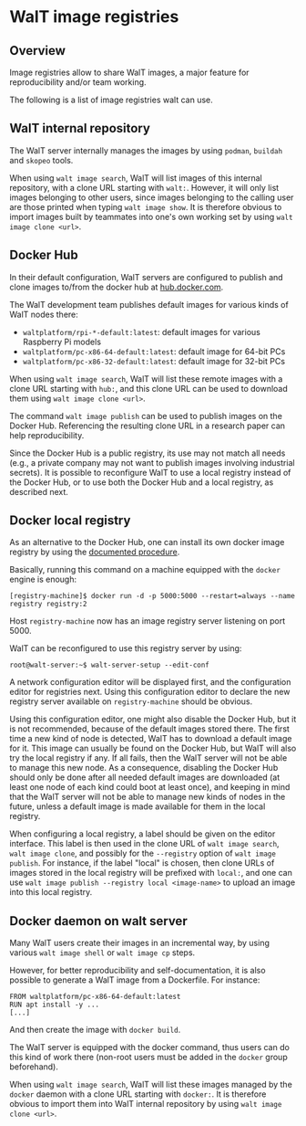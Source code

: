 
# WalT image registries

## Overview

Image registries allow to share WalT images, a major feature for reproducibility and/or
team working.

The following is a list of image registries walt can use.


## WalT internal repository

The WalT server internally manages the images by using `podman`, `buildah` and `skopeo`
tools.

When using `walt image search`, WalT will list images of this internal repository,
with a clone URL starting with `walt:`.
However, it will only list images belonging to other users, since images belonging
to the calling user are those printed when typing `walt image show`.
It is therefore obvious to import images built by teammates into one's own working set
by using `walt image clone <url>`.


## Docker Hub

In their default configuration, WalT servers are configured to publish and clone images
to/from the docker hub at [hub.docker.com](https://hub.docker.com/).

The WalT development team publishes default images for various kinds of WalT nodes there:
* `waltplatform/rpi-*-default:latest`: default images for various Raspberry Pi models
* `waltplatform/pc-x86-64-default:latest`: default image for 64-bit PCs
* `waltplatform/pc-x86-32-default:latest`: default image for 32-bit PCs

When using `walt image search`, WalT will list these remote images with a clone URL starting
with `hub:`, and this clone URL can be used to download them using `walt image clone <url>`.

The command `walt image publish` can be used to publish images on the Docker Hub.
Referencing the resulting clone URL in a research paper can help reproducibility.

Since the Docker Hub is a public registry, its use may not match all needs (e.g., a private
company may not want to publish images involving industrial secrets).
It is possible to reconfigure WalT to use a local registry instead of the Docker Hub,
or to use both the Docker Hub and a local registry, as described next.


## Docker local registry

As an alternative to the Docker Hub, one can install its own docker image registry by using
the [documented procedure](https://docs.docker.com/registry/deploying/).

Basically, running this command on a machine equipped with the `docker` engine is enough:
```
[registry-machine]$ docker run -d -p 5000:5000 --restart=always --name registry registry:2
```

Host `registry-machine` now has an image registry server listening on port 5000.

WalT can be reconfigured to use this registry server by using:
```
root@walt-server:~$ walt-server-setup --edit-conf
```

A network configuration editor will be displayed first, and the configuration editor
for registries next. Using this configuration editor to declare the new registry server
available on `registry-machine` should be obvious.

Using this configuration editor, one might also disable the Docker Hub, but it is not
recommended, because of the default images stored there.
The first time a new kind of node is detected, WalT has to download a default image
for it. This image can usually be found on the Docker Hub, but WalT will also
try the local registry if any. If all fails, then the WalT server will not be able to
manage this new node.
As a consequence, disabling the Docker Hub should only be done after all needed default
images are downloaded (at least one node of each kind could boot at least once), and
keeping in mind that the WalT server will not be able to manage new kinds of nodes in
the future, unless a default image is made available for them in the local registry.

When configuring a local registry, a label should be given on the editor interface.
This label is then used in the clone URL of `walt image search`, `walt image clone`,
and possibly for the `--registry` option of `walt image publish`.
For instance, if the label "local" is chosen, then clone URLs of images stored in
the local registry will be prefixed with `local:`, and one can use
`walt image publish --registry local <image-name>` to upload an image into this
local registry.


## Docker daemon on walt server

Many WalT users create their images in an incremental way, by using various `walt image shell`
or `walt image cp` steps.

However, for better reproducibility and self-documentation, it is also possible to generate
a WalT image from a Dockerfile.
For instance:

```
FROM waltplatform/pc-x86-64-default:latest
RUN apt install -y ...
[...]
```

And then create the image with `docker build`.

The WalT server is equipped with the docker command, thus users can do this kind of
work there (non-root users must be added in the `docker` group beforehand).

When using `walt image search`, WalT will list these images managed by the `docker`
daemon with a clone URL starting with `docker:`. It is therefore obvious to import
them into WalT internal repository by using `walt image clone <url>`.
